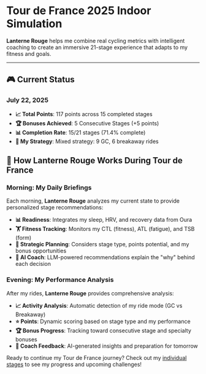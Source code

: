 # Tour de France 2025 Indoor Simulation

**Lanterne Rouge** helps me combine real cycling metrics with intelligent coaching to create an immersive 21-stage experience that adapts to my fitness and goals.

---
## 🎮 Current Status

### July 22, 2025
- **📈 Total Points**: 117 points across 15 completed stages
- **🏆 Bonuses Achieved**: 5 Consecutive Stages (+5 points)
- **📊 Completion Rate**: 15/21 stages (71.4% complete)
- **💪 My Strategy**: Mixed strategy: 9 GC, 6 breakaway rides

## 🎯 How Lanterne Rouge Works During Tour de France

### Morning: My Daily Briefings
Each morning, **Lanterne Rouge** analyzes my current state to provide personalized stage recommendations:

- **📊 Readiness**: Integrates my sleep, HRV, and recovery data from Oura
- **🏋️ Fitness Tracking**: Monitors my CTL (fitness), ATL (fatigue), and TSB (form)
- **🎯 Strategic Planning**: Considers stage type, points potential, and my bonus opportunities
- **🤖 AI Coach**: LLM-powered recommendations explain the "why" behind each decision

### Evening: My Performance Analysis
After my rides, **Lanterne Rouge** provides comprehensive analysis:

- **📈 Activity Analysis**: Automatic detection of my ride mode (GC vs Breakaway)
- **⭐ Points**: Dynamic scoring based on stage type and my performance
- **🏆 Bonus Progress**: Tracking toward consecutive stage and specialty bonuses
- **💬 Coach Feedback**: AI-generated insights and preparation for tomorrow


Ready to continue my Tour de France journey? Check out my [individual stages](stages/index.md) to see my progress and upcoming challenges!
